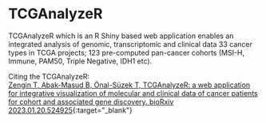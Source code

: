 # TCGAnalyzeR
TCGAnalyzeR which is an R Shiny based web application enables an integrated analysis of genomic, transcriptomic and clinical data 33 cancer types in TCGA projects; 123 pre-computed pan-cancer cohorts (MSI-H, Immune, PAM50, Triple Negative, IDH1 etc).

Citing the TCGAnalyzeR:  
[Zengin T, Abak-Masud B, Önal-Süzek T, TCGAnalyzeR: a web application for integrative visualization of molecular and clinical data of cancer patients for cohort and associated gene discovery. bioRxiv 2023.01.20.524925](https://doi.org/10.1101/2023.01.20.524925){:target="_blank"}
